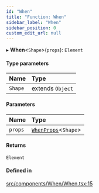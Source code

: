 ```yaml
---
id: "When"
title: "Function: When"
sidebar_label: "When"
sidebar_position: 0
custom_edit_url: null
---
```


▸ **When**<`Shape`\>(`props`): `Element`

#### Type parameters

| Name | Type |
| :------ | :------ |
| `Shape` | extends `Object` |

#### Parameters

| Name | Type |
| :------ | :------ |
| `props` | [`WhenProps`](../interfaces/WhenProps)<`Shape`\> |

#### Returns

`Element`

#### Defined in

[src/components/When/When.tsx:15](https://github.com/ythecombinator/react-matchez/blob/f44ba50/src/components/When/When.tsx#L15)
